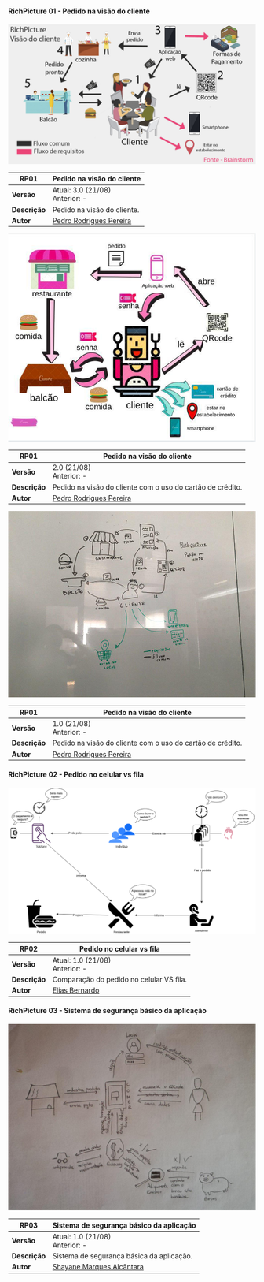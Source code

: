 #### RichPicture 01 - Pedido na visão do cliente

![richpicture-pedido-cartao-v3](../images/richpicture-pedido-v3.jpg)

 **RP01** | **Pedido na visão do cliente**  |
|--|--|
| **Versão**| Atual: 3.0 (21/08) <br> Anterior: - | 
| **Descrição** | Pedido na visão do cliente. | 
|**Autor**| [Pedro Rodrigues Pereira](https://github.com/pedro-prp) |

![richpicture-pedido-cartao-v2](../images/richpicture-pedido-v2.jpg)

 **RP01** | **Pedido na visão do cliente**  |
|--|--|
| **Versão**| 2.0 (21/08) <br> Anterior: - | 
| **Descrição** | Pedido na visão do cliente com o uso do cartão de crédito. | 
|**Autor**| [Pedro Rodrigues Pereira](https://github.com/pedro-prp) |

![richpicture-pedido-cartao-v1](../images/richpicture-esboco-pedido-v1.jpg)

 **RP01** | **Pedido na visão do cliente**  |
|--|--|
| **Versão**| 1.0 (21/08) <br> Anterior: - | 
| **Descrição** | Pedido na visão do cliente com o uso do cartão de crédito. | 
|**Autor**| [Pedro Rodrigues Pereira](https://github.com/pedro-prp) | 

#### RichPicture 02 - Pedido no celular vs fila
![richpicture-pedido-cartao-v1](../images/RP_fila_cel.png)

 **RP02** | **Pedido no celular vs fila**  |
|--|--|
| **Versão**| Atual: 1.0 (21/08) <br> Anterior: - | 
| **Descrição** | Comparação do pedido no celular VS fila. | 
|**Autor**| [Elias Bernardo](https://github.com/ebmm01) | 

#### RichPicture 03 - Sistema de segurança básico da aplicação
![richpicture-seguranca-v1](../images/richpicture-esboco-seguranca-v1.jpg)

 **RP03** | **Sistema de segurança básico da aplicação**  |
|--|--|
| **Versão**| Atual: 1.0 (21/08) <br> Anterior: - | 
| **Descrição** | Sistema de segurança básica da aplicação. | 
|**Autor**| [Shayane Marques Alcântara](https://github.com/shayanealcantara) | 